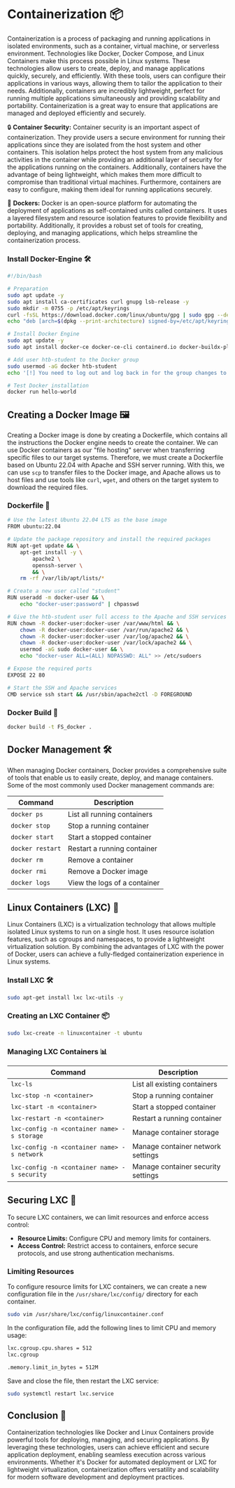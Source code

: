 # Containerization 📦

Containerization is a process of packaging and running applications in isolated environments, such as a container, virtual machine, or serverless environment. Technologies like Docker, Docker Compose, and Linux Containers make this process possible in Linux systems. These technologies allow users to create, deploy, and manage applications quickly, securely, and efficiently. With these tools, users can configure their applications in various ways, allowing them to tailor the application to their needs. Additionally, containers are incredibly lightweight, perfect for running multiple applications simultaneously and providing scalability and portability. Containerization is a great way to ensure that applications are managed and deployed efficiently and securely.

🔒 **Container Security:**
Container security is an important aspect of containerization. They provide users a secure environment for running their applications since they are isolated from the host system and other containers. This isolation helps protect the host system from any malicious activities in the container while providing an additional layer of security for the applications running on the containers. Additionally, containers have the advantage of being lightweight, which makes them more difficult to compromise than traditional virtual machines. Furthermore, containers are easy to configure, making them ideal for running applications securely.

🐳 **Dockers:**
Docker is an open-source platform for automating the deployment of applications as self-contained units called containers. It uses a layered filesystem and resource isolation features to provide flexibility and portability. Additionally, it provides a robust set of tools for creating, deploying, and managing applications, which helps streamline the containerization process.

### Install Docker-Engine 🛠️

```bash
#!/bin/bash

# Preparation
sudo apt update -y
sudo apt install ca-certificates curl gnupg lsb-release -y
sudo mkdir -m 0755 -p /etc/apt/keyrings
curl -fsSL https://download.docker.com/linux/ubuntu/gpg | sudo gpg --dearmor -o /etc/apt/keyrings/docker.gpg
echo "deb [arch=$(dpkg --print-architecture) signed-by=/etc/apt/keyrings/docker.gpg] https://download.docker.com/linux/ubuntu $(lsb_release -cs) stable" | sudo tee /etc/apt/sources.list.d/docker.list > /dev/null

# Install Docker Engine
sudo apt update -y
sudo apt install docker-ce docker-ce-cli containerd.io docker-buildx-plugin docker-compose-plugin -y

# Add user htb-student to the Docker group
sudo usermod -aG docker htb-student
echo '[!] You need to log out and log back in for the group changes to take effect.'

# Test Docker installation
docker run hello-world
```

## Creating a Docker Image 🖼️

Creating a Docker image is done by creating a Dockerfile, which contains all the instructions the Docker engine needs to create the container. We can use Docker containers as our "file hosting" server when transferring specific files to our target systems. Therefore, we must create a Dockerfile based on Ubuntu 22.04 with Apache and SSH server running. With this, we can use `scp` to transfer files to the Docker image, and Apache allows us to host files and use tools like `curl`, `wget`, and others on the target system to download the required files.

### Dockerfile 🐳

```bash
# Use the latest Ubuntu 22.04 LTS as the base image
FROM ubuntu:22.04

# Update the package repository and install the required packages
RUN apt-get update && \
    apt-get install -y \
        apache2 \
        openssh-server \
        && \
    rm -rf /var/lib/apt/lists/*

# Create a new user called "student"
RUN useradd -m docker-user && \
    echo "docker-user:password" | chpasswd

# Give the htb-student user full access to the Apache and SSH services
RUN chown -R docker-user:docker-user /var/www/html && \
    chown -R docker-user:docker-user /var/run/apache2 && \
    chown -R docker-user:docker-user /var/log/apache2 && \
    chown -R docker-user:docker-user /var/lock/apache2 && \
    usermod -aG sudo docker-user && \
    echo "docker-user ALL=(ALL) NOPASSWD: ALL" >> /etc/sudoers

# Expose the required ports
EXPOSE 22 80

# Start the SSH and Apache services
CMD service ssh start && /usr/sbin/apache2ctl -D FOREGROUND
```

### Docker Build 🔨

```bash
docker build -t FS_docker .
```

## Docker Management 🛠️

When managing Docker containers, Docker provides a comprehensive suite of tools that enable us to easily create, deploy, and manage containers. Some of the most commonly used Docker management commands are:

| Command          | Description                  |
| ---------------- | ---------------------------- |
| `docker ps`      | List all running containers  |
| `docker stop`    | Stop a running container     |
| `docker start`   | Start a stopped container    |
| `docker restart` | Restart a running container  |
| `docker rm`      | Remove a container           |
| `docker rmi`     | Remove a Docker image        |
| `docker logs`    | View the logs of a container |

## Linux Containers (LXC) 🐧

Linux Containers (LXC) is a virtualization technology that allows multiple isolated Linux systems to run on a single host. It uses resource isolation features, such as cgroups and namespaces, to provide a lightweight virtualization solution. By combining the advantages of LXC with the power of Docker, users can achieve a fully-fledged containerization experience in Linux systems.

### Install LXC 🛠️

```bash
sudo apt-get install lxc lxc-utils -y
```

### Creating an LXC Container 📦

```bash
sudo lxc-create -n linuxcontainer -t ubuntu
```

### Managing LXC Containers 📊

| Command                                      | Description                        |
| -------------------------------------------- | ---------------------------------- |
| `lxc-ls`                                     | List all existing containers       |
| `lxc-stop -n <container>`                    | Stop a running container           |
| `lxc-start -n <container>`                   | Start a stopped container          |
| `lxc-restart -n <container>`                 | Restart a running container        |
| `lxc-config -n <container name> -s storage`  | Manage container storage           |
| `lxc-config -n <container name> -s network`  | Manage container network settings  |
| `lxc-config -n <container name> -s security` | Manage container security settings |

## Securing LXC 🔐

To secure LXC containers, we can limit resources and enforce access control:

- **Resource Limits:** Configure CPU and memory limits for containers.
- **Access Control:** Restrict access to containers, enforce secure protocols, and use strong authentication mechanisms.

### Limiting Resources

To configure resource limits for LXC containers, we can create a new configuration file in the `/usr/share/lxc/config/` directory for each container.

```bash
sudo vim /usr/share/lxc/config/linuxcontainer.conf
```

In the configuration file, add the following lines to limit CPU and memory usage:

```txt
lxc.cgroup.cpu.shares = 512
lxc.cgroup

.memory.limit_in_bytes = 512M
```

Save and close the file, then restart the LXC service:

```bash
sudo systemctl restart lxc.service
```

## Conclusion 🎉

Containerization technologies like Docker and Linux Containers provide powerful tools for deploying, managing, and securing applications. By leveraging these technologies, users can achieve efficient and secure application deployment, enabling seamless execution across various environments. Whether it's Docker for automated deployment or LXC for lightweight virtualization, containerization offers versatility and scalability for modern software development and deployment practices.
